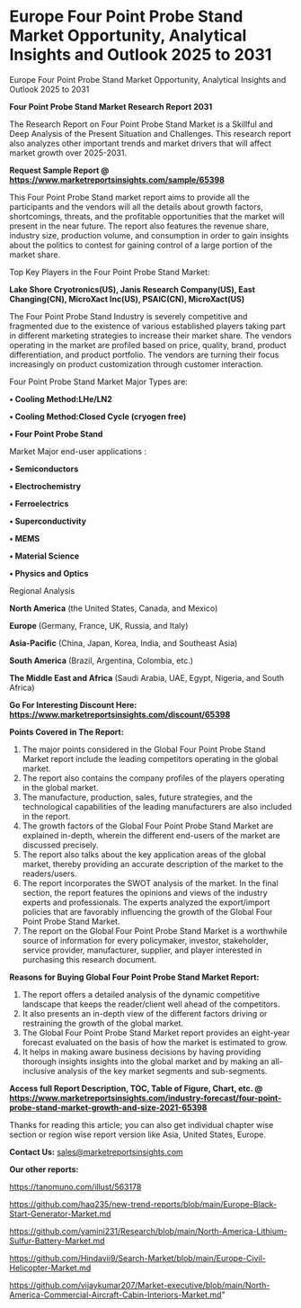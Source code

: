 # Europe Four Point Probe Stand Market Opportunity, Analytical Insights and Outlook 2025 to 2031
Europe Four Point Probe Stand Market Opportunity, Analytical Insights and Outlook 2025 to 2031

<strong>Four Point Probe Stand Market Research Report 2031</strong>

The Research Report on Four Point Probe Stand Market is a Skillful and Deep Analysis of the Present Situation and Challenges. This research report also analyzes other important trends and market drivers that will affect market growth over 2025-2031.

<strong>Request Sample Report @ <a href=https://www.marketreportsinsights.com/sample/65398>https://www.marketreportsinsights.com/sample/65398</a></strong>

This Four Point Probe Stand market report aims to provide all the participants and the vendors will all the details about growth factors, shortcomings, threats, and the profitable opportunities that the market will present in the near future. The report also features the revenue share, industry size, production volume, and consumption in order to gain insights about the politics to contest for gaining control of a large portion of the market share.

Top Key Players in the Four Point Probe Stand Market:

<strong>Lake Shore Cryotronics(US), Janis Research Company(US), East Changing(CN), MicroXact Inc(US), PSAIC(CN), MicroXact(US)</strong>

The Four Point Probe Stand Industry is severely competitive and fragmented due to the existence of various established players taking part in different marketing strategies to increase their market share. The vendors operating in the market are profiled based on price, quality, brand, product differentiation, and product portfolio. The vendors are turning their focus increasingly on product customization through customer interaction.

Four Point Probe Stand Market Major Types are:

<strong>• Cooling Method:LHe/LN2

• Cooling Method:Closed Cycle (cryogen free)

• Four Point Probe Stand</strong>

Market Major end-user applications :

<strong>• Semiconductors

• Electrochemistry

• Ferroelectrics

• Superconductivity

• MEMS

• Material Science

• Physics and Optics</strong>

Regional Analysis

</u><strong><b>North America</b></strong> (the United States, Canada, and Mexico)

<strong><b>Europe </b></strong>(Germany, France, UK, Russia, and Italy)

<strong><b>Asia-Pacific</b></strong> (China, Japan, Korea, India, and Southeast Asia)

<strong><b>South America</b></strong> (Brazil, Argentina, Colombia, etc.)

<strong><b>The Middle East and Africa</b></strong> (Saudi Arabia, UAE, Egypt, Nigeria, and South Africa)

<strong>Go For Interesting Discount Here: <a href=https://www.marketreportsinsights.com/discount/65398>https://www.marketreportsinsights.com/discount/65398</a></strong>

<strong>Points Covered in The Report:</strong>
<ol>
  <li>The major points considered in the Global Four Point Probe Stand Market report include the leading competitors operating in the global market.</li>
  <li>The report also contains the company profiles of the players operating in the global market.</li>
  <li>The manufacture, production, sales, future strategies, and the technological capabilities of the leading manufacturers are also included in the report.</li>
  <li>The growth factors of the Global Four Point Probe Stand Market are explained in-depth, wherein the different end-users of the market are discussed precisely.</li>
  <li>The report also talks about the key application areas of the global market, thereby providing an accurate description of the market to the readers/users.</li>
  <li>The report incorporates the SWOT analysis of the market. In the final section, the report features the opinions and views of the industry experts and professionals. The experts analyzed the export/import policies that are favorably influencing the growth of the Global Four Point Probe Stand Market.</li>
  <li>The report on the Global Four Point Probe Stand Market is a worthwhile source of information for every policymaker, investor, stakeholder, service provider, manufacturer, supplier, and player interested in purchasing this research document.</li>
</ol>
<strong>Reasons for Buying Global Four Point Probe Stand Market Report:</strong>

<ol>
  <li>The report offers a detailed analysis of the dynamic competitive landscape that keeps the reader/client well ahead of the competitors.</li>
  <li>It also presents an in-depth view of the different factors driving or restraining the growth of the global market.</li>
  <li>The Global Four Point Probe Stand Market report provides an eight-year forecast evaluated on the basis of how the market is estimated to grow.</li>
  <li>It helps in making aware business decisions by having providing thorough insights insights into the global market and by making an all-inclusive analysis of the key market segments and sub-segments.</li>
</ol>
<strong>Access full Report Description, TOC, Table of Figure, Chart, etc. @ <a href=https://www.marketreportsinsights.com/industry-forecast/four-point-probe-stand-market-growth-and-size-2021-65398>https://www.marketreportsinsights.com/industry-forecast/four-point-probe-stand-market-growth-and-size-2021-65398</a></strong>


Thanks for reading this article; you can also get individual chapter wise section or region wise report version like Asia, United States, Europe.

<strong>Contact Us:</strong>
sales@marketreportsinsights.com

<strong>Our other reports:</strong>

<a href=https://tanomuno.com/illust/563178>https://tanomuno.com/illust/563178</a>

<a href=https://github.com/haq235/new-trend-reports/blob/main/Europe-Black-Start-Generator-Market.md>https://github.com/haq235/new-trend-reports/blob/main/Europe-Black-Start-Generator-Market.md</a>

<a href=https://github.com/yamini231/Research/blob/main/North-America-Lithium-Sulfur-Battery-Market.md>https://github.com/yamini231/Research/blob/main/North-America-Lithium-Sulfur-Battery-Market.md</a>

<a href=https://github.com/Hindavii9/Search-Market/blob/main/Europe-Civil-Helicopter-Market.md>https://github.com/Hindavii9/Search-Market/blob/main/Europe-Civil-Helicopter-Market.md</a>

<a href=https://github.com/vijaykumar207/Market-executive/blob/main/North-America-Commercial-Aircraft-Cabin-Interiors-Market.md>https://github.com/vijaykumar207/Market-executive/blob/main/North-America-Commercial-Aircraft-Cabin-Interiors-Market.md</a>"
